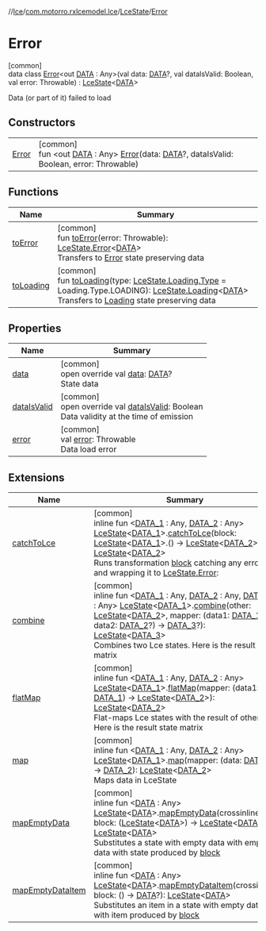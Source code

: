 //[lce](../../../../index.md)/[com.motorro.rxlcemodel.lce](../../index.md)/[LceState](../index.md)/[Error](index.md)

# Error

[common]\
data class [Error](index.md)&lt;out [DATA](index.md) : Any&gt;(val data: [DATA](index.md)?, val dataIsValid: Boolean, val error: Throwable) : [LceState](../index.md)&lt;[DATA](index.md)&gt; 

Data (or part of it) failed to load

## Constructors

| | |
|---|---|
| [Error](-error.md) | [common]<br>fun &lt;out [DATA](index.md) : Any&gt; [Error](-error.md)(data: [DATA](index.md)?, dataIsValid: Boolean, error: Throwable) |

## Functions

| Name | Summary |
|---|---|
| [toError](../to-error.md) | [common]<br>fun [toError](../to-error.md)(error: Throwable): [LceState.Error](index.md)&lt;[DATA](index.md)&gt;<br>Transfers to [Error](index.md) state preserving data |
| [toLoading](../to-loading.md) | [common]<br>fun [toLoading](../to-loading.md)(type: [LceState.Loading.Type](../-loading/-type/index.md) = Loading.Type.LOADING): [LceState.Loading](../-loading/index.md)&lt;[DATA](index.md)&gt;<br>Transfers to [Loading](../-loading/index.md) state preserving data |

## Properties

| Name | Summary |
|---|---|
| [data](data.md) | [common]<br>open override val [data](data.md): [DATA](index.md)?<br>State data |
| [dataIsValid](data-is-valid.md) | [common]<br>open override val [dataIsValid](data-is-valid.md): Boolean<br>Data validity at the time of emission |
| [error](error.md) | [common]<br>val [error](error.md): Throwable<br>Data load error |

## Extensions

| Name | Summary |
|---|---|
| [catchToLce](../../catch-to-lce.md) | [common]<br>inline fun &lt;[DATA_1](../../catch-to-lce.md) : Any, [DATA_2](../../catch-to-lce.md) : Any&gt; [LceState](../index.md)&lt;[DATA_1](../../catch-to-lce.md)&gt;.[catchToLce](../../catch-to-lce.md)(block: [LceState](../index.md)&lt;[DATA_1](../../catch-to-lce.md)&gt;.() -&gt; [LceState](../index.md)&lt;[DATA_2](../../catch-to-lce.md)&gt;): [LceState](../index.md)&lt;[DATA_2](../../catch-to-lce.md)&gt;<br>Runs transformation [block](../../catch-to-lce.md) catching any error and wrapping it to [LceState.Error](index.md): |
| [combine](../../combine.md) | [common]<br>inline fun &lt;[DATA_1](../../combine.md) : Any, [DATA_2](../../combine.md) : Any, [DATA_3](../../combine.md) : Any&gt; [LceState](../index.md)&lt;[DATA_1](../../combine.md)&gt;.[combine](../../combine.md)(other: [LceState](../index.md)&lt;[DATA_2](../../combine.md)&gt;, mapper: (data1: [DATA_1](../../combine.md)?, data2: [DATA_2](../../combine.md)?) -&gt; [DATA_3](../../combine.md)?): [LceState](../index.md)&lt;[DATA_3](../../combine.md)&gt;<br>Combines two Lce states. Here is the result state matrix | Receiver   | other      | Result     | |------------|------------|------------| | Loading    | Loading    | Loading    | | Loading    | Content    | Loading    | | Loading    | Error      | Error      | | Loading    | Terminated | Terminated | | Content    | Loading    | Loading    | | Content    | Content    | Content*   | | Content    | Error      | Error      | | Content    | Terminated | Terminated | | Error      | Loading    | Error      | | Error      | Content    | Error      | | Error      | Error      | Error      | | Error      | Terminated | Terminated | | Terminated | Loading    | Terminated | | Terminated | Content    | Terminated | | Terminated | Error      | Terminated | | Terminated | Terminated | Terminated | |
| [flatMap](../../flat-map.md) | [common]<br>inline fun &lt;[DATA_1](../../flat-map.md) : Any, [DATA_2](../../flat-map.md) : Any&gt; [LceState](../index.md)&lt;[DATA_1](../../flat-map.md)&gt;.[flatMap](../../flat-map.md)(mapper: (data1: [DATA_1](../../flat-map.md)) -&gt; [LceState](../index.md)&lt;[DATA_2](../../flat-map.md)&gt;): [LceState](../index.md)&lt;[DATA_2](../../flat-map.md)&gt;<br>Flat-maps Lce states with the result of other Here is the result state matrix | Receiver   | mapper     | Result     | |------------|------------|------------| | Loading    | Loading    | Loading    | | Loading    | Content    | Loading    | | Loading    | Error      | Error      | | Loading    | Terminated | Terminated | | Content    | Loading    | Loading    | | Content    | Content    | Content*   | | Content    | Error      | Error      | | Content    | Terminated | Terminated | | Error      | Loading    | Error      | | Error      | Content    | Error      | | Error      | Error      | Error      | | Error      | Terminated | Terminated | | Terminated | Loading    | Terminated | | Terminated | Content    | Terminated | | Terminated | Error      | Terminated | | Terminated | Terminated | Terminated | |
| [map](../../map.md) | [common]<br>inline fun &lt;[DATA_1](../../map.md) : Any, [DATA_2](../../map.md) : Any&gt; [LceState](../index.md)&lt;[DATA_1](../../map.md)&gt;.[map](../../map.md)(mapper: (data: [DATA_1](../../map.md)) -&gt; [DATA_2](../../map.md)): [LceState](../index.md)&lt;[DATA_2](../../map.md)&gt;<br>Maps data in LceState |
| [mapEmptyData](../../map-empty-data.md) | [common]<br>inline fun &lt;[DATA](../../map-empty-data.md) : Any&gt; [LceState](../index.md)&lt;[DATA](../../map-empty-data.md)&gt;.[mapEmptyData](../../map-empty-data.md)(crossinline block: ([LceState](../index.md)&lt;[DATA](../../map-empty-data.md)&gt;) -&gt; [LceState](../index.md)&lt;[DATA](../../map-empty-data.md)&gt;): [LceState](../index.md)&lt;[DATA](../../map-empty-data.md)&gt;<br>Substitutes a state with empty data with empty data with state produced by [block](../../map-empty-data.md) |
| [mapEmptyDataItem](../../map-empty-data-item.md) | [common]<br>inline fun &lt;[DATA](../../map-empty-data-item.md) : Any&gt; [LceState](../index.md)&lt;[DATA](../../map-empty-data-item.md)&gt;.[mapEmptyDataItem](../../map-empty-data-item.md)(crossinline block: () -&gt; [DATA](../../map-empty-data-item.md)?): [LceState](../index.md)&lt;[DATA](../../map-empty-data-item.md)&gt;<br>Substitutes an item in a state with empty data with item produced by [block](../../map-empty-data-item.md) |
